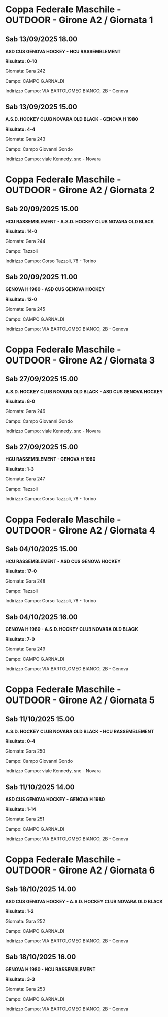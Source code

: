 # Coppa Federale Maschile - OUTDOOR  - Girone A2 / Giornata 1
## Sab 13/09/2025 18.00

<strong>ASD CUS GENOVA HOCKEY - HCU RASSEMBLEMENT</strong>

**Risultato: 0-10**

Giornata: Gara 242

Campo: CAMPO G.ARNALDI 

Indirizzo Campo:  VIA BARTOLOMEO BIANCO, 2B - Genova



## Sab 13/09/2025 15.00

<strong>A.S.D. HOCKEY CLUB NOVARA OLD BLACK - GENOVA H 1980</strong>

**Risultato: 4-4**

Giornata: Gara 243

Campo: Campo Giovanni Gondo 

Indirizzo Campo:  viale Kennedy, snc - Novara


# Coppa Federale Maschile - OUTDOOR  - Girone A2 / Giornata 2
## Sab 20/09/2025 15.00

<strong>HCU RASSEMBLEMENT - A.S.D. HOCKEY CLUB NOVARA OLD BLACK</strong>

**Risultato: 14-0**

Giornata: Gara 244

Campo: Tazzoli 

Indirizzo Campo:  Corso Tazzoli, 78 - Torino



## Sab 20/09/2025 11.00

<strong>GENOVA H 1980 - ASD CUS GENOVA HOCKEY</strong>

**Risultato: 12-0**

Giornata: Gara 245

Campo: CAMPO G.ARNALDI 

Indirizzo Campo:  VIA BARTOLOMEO BIANCO, 2B - Genova


# Coppa Federale Maschile - OUTDOOR  - Girone A2 / Giornata 3
## Sab 27/09/2025 15.00

<strong>A.S.D. HOCKEY CLUB NOVARA OLD BLACK - ASD CUS GENOVA HOCKEY</strong>

**Risultato: 8-0**

Giornata: Gara 246

Campo: Campo Giovanni Gondo 

Indirizzo Campo:  viale Kennedy, snc - Novara



## Sab 27/09/2025 15.00

<strong>HCU RASSEMBLEMENT - GENOVA H 1980</strong>

**Risultato: 1-3**

Giornata: Gara 247

Campo: Tazzoli 

Indirizzo Campo:  Corso Tazzoli, 78 - Torino


# Coppa Federale Maschile - OUTDOOR  - Girone A2 / Giornata 4
## Sab 04/10/2025 15.00

<strong>HCU RASSEMBLEMENT - ASD CUS GENOVA HOCKEY</strong>

**Risultato: 17-0**

Giornata: Gara 248

Campo: Tazzoli 

Indirizzo Campo:  Corso Tazzoli, 78 - Torino



## Sab 04/10/2025 16.00

<strong>GENOVA H 1980 - A.S.D. HOCKEY CLUB NOVARA OLD BLACK</strong>

**Risultato: 7-0**

Giornata: Gara 249

Campo: CAMPO G.ARNALDI 

Indirizzo Campo:  VIA BARTOLOMEO BIANCO, 2B - Genova


# Coppa Federale Maschile - OUTDOOR  - Girone A2 / Giornata 5
## Sab 11/10/2025 15.00

<strong>A.S.D. HOCKEY CLUB NOVARA OLD BLACK - HCU RASSEMBLEMENT</strong>

**Risultato: 0-4**

Giornata: Gara 250

Campo: Campo Giovanni Gondo 

Indirizzo Campo:  viale Kennedy, snc - Novara



## Sab 11/10/2025 14.00

<strong>ASD CUS GENOVA HOCKEY - GENOVA H 1980</strong>

**Risultato: 1-14**

Giornata: Gara 251

Campo: CAMPO G.ARNALDI 

Indirizzo Campo:  VIA BARTOLOMEO BIANCO, 2B - Genova


# Coppa Federale Maschile - OUTDOOR  - Girone A2 / Giornata 6
## Sab 18/10/2025 14.00

<strong>ASD CUS GENOVA HOCKEY - A.S.D. HOCKEY CLUB NOVARA OLD BLACK</strong>

**Risultato: 1-2**

Giornata: Gara 252

Campo: CAMPO G.ARNALDI 

Indirizzo Campo:  VIA BARTOLOMEO BIANCO, 2B - Genova



## Sab 18/10/2025 16.00

<strong>GENOVA H 1980 - HCU RASSEMBLEMENT</strong>

**Risultato: 3-3**

Giornata: Gara 253

Campo: CAMPO G.ARNALDI 

Indirizzo Campo:  VIA BARTOLOMEO BIANCO, 2B - Genova


